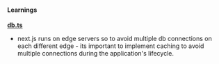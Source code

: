 #### Learnings

**[db.ts](./lib/db.ts)**

- next.js runs on edge servers so to avoid multiple db connections on each different edge - its important to implement caching to avoid multiple connections during the application's lifecycle.
